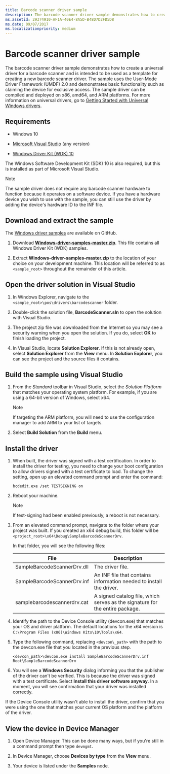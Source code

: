 ```yaml
---
title: Barcode scanner driver sample
description: The barcode scanner driver sample demonstrates how to create a universal driver for a barcode scanner and is intended to be used as a template for creating a new barcode scanner driver.
ms.assetid: 29374910-AF1A-40E4-8A5D-B48D7D2FD5D8
ms.date: 09/07/2017
ms.localizationpriority: medium
---
```


# Barcode scanner driver sample

The barcode scanner driver sample demonstrates how to create a universal driver for a barcode scanner and is intended to be used as a template for creating a new barcode scanner driver. The sample uses the User-Mode Driver Framework (UMDF) 2.0 and demonstrates basic functionality such as claiming the device for exclusive access. The sample driver can be compiled and deployed on x86, amd64, and ARM platforms. For more information on universal drivers, go to [Getting Started with Universal Windows drivers](https://docs.microsoft.com/windows-hardware/drivers/develop/getting-started-with-universal-drivers).

## Requirements

- Windows 10

- [Microsoft Visual Studio](https://visualstudio.microsoft.com) (any version)

- [Windows Driver Kit (WDK) 10](https://docs.microsoft.com/windows-hardware/drivers/download-the-wdk)

The Windows Software Development Kit (SDK) 10 is also required, but this is installed as part of Microsoft Visual Studio.

> [!NOTE]
> The sample driver does not require any barcode scanner hardware to function because it operates on a software device. If you have a hardware device you wish to use with the sample, you can still use the driver by adding the device's hardware ID to the INF file.

## Download and extract the sample

The [Windows driver samples](https://github.com/Microsoft/Windows-driver-samples) are available on GitHub.

1. Download [**Windows-driver-samples-master.zip**](https://github.com/microsoft/Windows-driver-samples/archive/master.zip). This file contains all Windows Driver Kit (WDK) samples.

1. Extract **Windows-driver-samples-master.zip** to the location of your choice on your development machine. This location will be referred to as `<sample_root>` throughout the remainder of this article.

## Open the driver solution in Visual Studio

1. In Windows Explorer, navigate to the `<sample_root>\pos\drivers\barcodescanner` folder.

1. Double-click the solution file, **BarcodeScanner.sln** to open the solution with Visual Studio.

1. The project zip file was downloaded from the Internet so you may see a security warning when you open the solution. If you do, select **OK** to finish loading the project.

1. In Visual Studio, locate **Solution Explorer**. If this is not already open, select **Solution Explorer** from the **View** menu. In **Solution Explorer**, you can see the project and the source files it contains.

## Build the sample using Visual Studio

1. From the *Standard* toolbar in Visual Studio, select the *Solution Platform* that matches your operating system platform. For example, if you are using a 64-bit version of Windows, select x64.

    > [!NOTE]
    > If targeting the ARM platform, you will need to use the configuration manager to add ARM to your list of targets.

1. Select **Build Solution** from the **Build** menu.

## Install the driver

1. When built, the driver was signed with a test certification. In order to install the driver for testing, you need to change your boot configuration to allow drivers signed with a test certificate to load. To change the setting, open up an elevated command prompt and enter the command:

    `bcdedit.exe /set TESTSIGNING on`

1. Reboot your machine.

    > [!NOTE]
    > If test-signing had been enabled previously, a reboot is not necessary.

1. From an elevated command prompt, navigate to the folder where your project was built. If you created an x64 debug build, this folder will be `<project_root>\x64\Debug\SampleBarcodeScannerDrv`.

    In that folder, you will see the following files:

    | File                        | Description                                                                  |
    |-----------------------------|------------------------------------------------------------------------------|
    | SampleBarcodeScannerDrv.dll | The driver file.                                                             |
    | SampleBarcodeScannerDrv.inf | An INF file that contains information needed to install the driver.          |
    | samplebarcodescannerdrv.cat | A signed catalog file, which serves as the signature for the entire package. |

1. Identify the path to the Device Console utility (devcon.exe) that matches your OS and driver platform. The default locations for the x64 version is `C:\Program Files (x86)\Windows Kits\10\Tools\x64`.

1. Type the following command, replacing `<devcon\_path>` with the path to the devcon.exe file that you located in the previous step.

    `<devcon_path>\devcon.exe install SampleBarcodeScannerDrv.inf Root\SampleBarcodeScannerDrv`

1. You will see a **Windows Security** dialog informing you that the publisher of the driver can't be verified. This is because the driver was signed with a test certificate. Select **Install this driver software anyway**. In a moment, you will see confirmation that your driver was installed correctly.

If the Device Console utility wasn't able to install the driver, confirm that you were using the one that matches your current OS platform and the platform of the driver.

## View the device in Device Manager

1. Open Device Manager. This can be done many ways, but if you're still in a command prompt then type `devmgmt`.

1. In Device Manager, choose **Devices by type** from the **View** menu.

1. Your device is listed under the **Samples** node.
